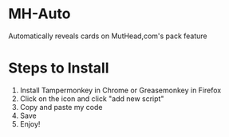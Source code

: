 # MH-Auto
Automatically reveals cards on MutHead,com's pack feature

# Steps to Install
1. Install Tampermonkey in Chrome or Greasemonkey in Firefox
2. Click on the icon and click "add new script"
3. Copy and paste my code
4. Save
5. Enjoy!
